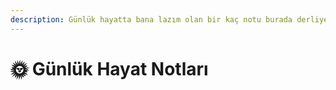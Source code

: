 ```yaml
---
description: Günlük hayatta bana lazım olan bir kaç notu burada derliyeceğim 🏠
---
```


# 🌞 Günlük Hayat Notları
